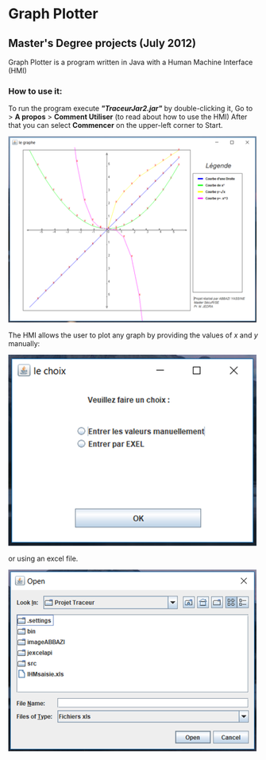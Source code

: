 # Graph Plotter
## Master's Degree projects (July 2012)
Graph Plotter is a program written in Java with a Human Machine Interface (HMI)

### How to use it:
To run the program execute _**"TraceurJar2.jar"**_ by double-clicking it, 
Go to > **A propos** > **Comment Utiliser** (to read about how to use the HMI) 
After that you can select **Commencer** on the upper-left corner to Start.


<img src="imageABBAZI/Graphe.png" width="500">

The HMI allows the user to plot any graph by providing the values of _x_ and _y_ manually:

<img src="imageABBAZI/choice.png" width="500">

or using an excel file. 

<img src="imageABBAZI/Open.png" width="500">
